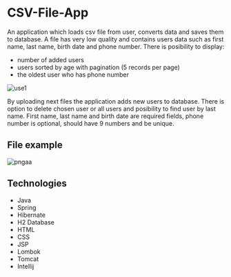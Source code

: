 # CSV-File-App
An application which loads csv file from user, converts data and saves them to database. A file has very low quality and contains users data such as first name, last name, birth date and phone number. There is posibility to display:
* number of added users
* users sorted by age with pagination (5 records per page)
* the oldest user who has phone number

![use1](https://user-images.githubusercontent.com/47396707/67856641-4dd1f080-fb15-11e9-9f1d-1d78e6fa82d9.png)


By uploading next files the application adds new users to database. There is option to delete chosen user or all users and posibility to find user by last name. First name, last name and birth date are required fields, phone number is optional, should have 9 numbers and be unique.

## File example 
![pngaa](https://user-images.githubusercontent.com/47396707/67855849-8cff4200-fb13-11e9-827f-fabcfc43e97c.png)


## Technologies
- Java
- Spring
- Hibernate
- H2 Database
- HTML
- CSS
- JSP
- Lombok
- Tomcat
- Intellij
 
